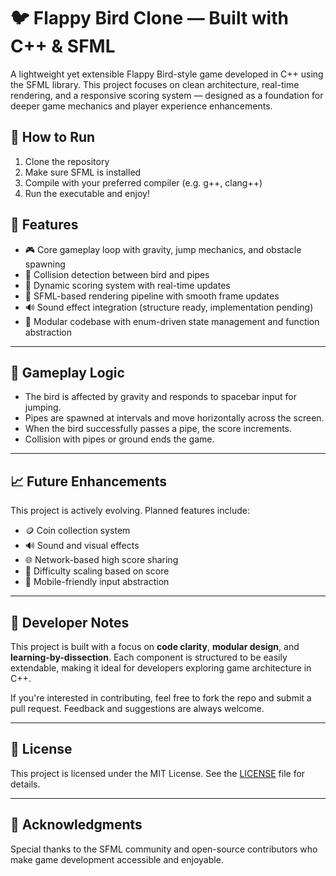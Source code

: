 # 🐦 Flappy Bird Clone — Built with C++ & SFML

A lightweight yet extensible Flappy Bird-style game developed in C++ using the SFML library. This project focuses on clean architecture, real-time rendering, and a responsive scoring system — designed as a foundation for deeper game mechanics and player experience enhancements.

## 🧪 How to Run

1. Clone the repository  
2. Make sure SFML is installed  
3. Compile with your preferred compiler (e.g. g++, clang++)  
4. Run the executable and enjoy!


## 🚀 Features

- 🎮 Core gameplay loop with gravity, jump mechanics, and obstacle spawning
- 🧠 Collision detection between bird and pipes
- 🧮 Dynamic scoring system with real-time updates
- 🎨 SFML-based rendering pipeline with smooth frame updates
- 🔊 Sound effect integration (structure ready, implementation pending)
- 🧱 Modular codebase with enum-driven state management and function abstraction

---
## 🧩 Gameplay Logic

- The bird is affected by gravity and responds to spacebar input for jumping.
- Pipes are spawned at intervals and move horizontally across the screen.
- When the bird successfully passes a pipe, the score increments.
- Collision with pipes or ground ends the game.

---

## 📈 Future Enhancements

This project is actively evolving. Planned features include:

- 🪙 Coin collection system  
- 🔊 Sound and visual effects  
- 🌐 Network-based high score sharing  
- 🧠 Difficulty scaling based on score  
- 📱 Mobile-friendly input abstraction  

---

## 🧠 Developer Notes

This project is built with a focus on **code clarity**, **modular design**, and **learning-by-dissection**. Each component is structured to be easily extendable, making it ideal for developers exploring game architecture in C++.

If you're interested in contributing, feel free to fork the repo and submit a pull request. Feedback and suggestions are always welcome.

---

## 📜 License

This project is licensed under the MIT License. See the [LICENSE](LICENSE) file for details.

---

## 🙌 Acknowledgments

Special thanks to the SFML community and open-source contributors who make game development accessible and enjoyable.
